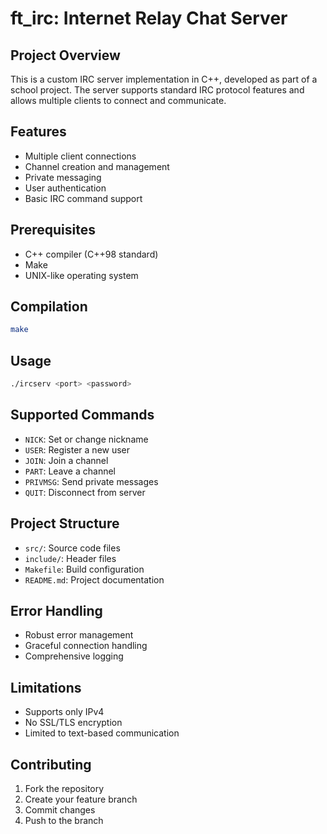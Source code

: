 # ft_irc: Internet Relay Chat Server

## Project Overview
This is a custom IRC server implementation in C++, developed as part of a school project. The server supports standard IRC protocol features and allows multiple clients to connect and communicate.

## Features
- Multiple client connections
- Channel creation and management
- Private messaging
- User authentication
- Basic IRC command support

## Prerequisites
- C++ compiler (C++98 standard)
- Make
- UNIX-like operating system

## Compilation
```bash
make
```

## Usage
```bash
./ircserv <port> <password>
```

## Supported Commands
- `NICK`: Set or change nickname
- `USER`: Register a new user
- `JOIN`: Join a channel
- `PART`: Leave a channel
- `PRIVMSG`: Send private messages
- `QUIT`: Disconnect from server

## Project Structure
- `src/`: Source code files
- `include/`: Header files
- `Makefile`: Build configuration
- `README.md`: Project documentation

## Error Handling
- Robust error management
- Graceful connection handling
- Comprehensive logging

## Limitations
- Supports only IPv4
- No SSL/TLS encryption
- Limited to text-based communication

## Contributing
1. Fork the repository
2. Create your feature branch
3. Commit changes
4. Push to the branch


